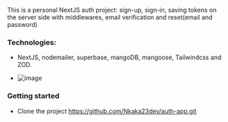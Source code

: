    This is a personal NextJS auth project: sign-up, sign-in, saving tokens on the server side with middlewares, email verification and reset(email and password) 

   ### Technologies: 

   - NextJS, nodemailer, superbase, mangoDB, mangoose, Tailwindcss and ZOD.

   - ![image](https://github.com/user-attachments/assets/f3f5b29a-eb25-412a-a8d1-961a41ea9f71)

   ### Getting started 

   - Clone the project https://github.com/Nkaka23dev/auth-app.git 


